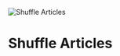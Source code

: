 ![Shuffle Articles](https://raw.githubusercontent.com/Shuffle/shuffle-docs/refs/heads/master/assets/Shuffle_Articles.png)

# Shuffle Articles